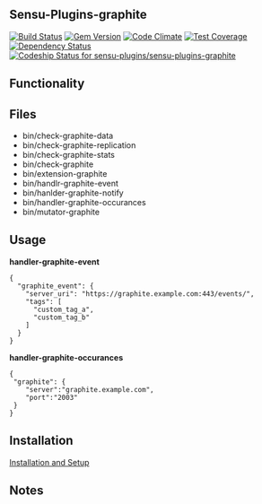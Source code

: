 ## Sensu-Plugins-graphite

[![Build Status](https://travis-ci.org/sensu-plugins/sensu-plugins-graphite.svg?branch=master)](https://travis-ci.org/sensu-plugins/sensu-plugins-graphite)
[![Gem Version](https://badge.fury.io/rb/sensu-plugins-graphite.svg)](http://badge.fury.io/rb/sensu-plugins-graphite)
[![Code Climate](https://codeclimate.com/github/sensu-plugins/sensu-plugins-graphite/badges/gpa.svg)](https://codeclimate.com/github/sensu-plugins/sensu-plugins-graphite)
[![Test Coverage](https://codeclimate.com/github/sensu-plugins/sensu-plugins-graphite/badges/coverage.svg)](https://codeclimate.com/github/sensu-plugins/sensu-plugins-graphite)
[![Dependency Status](https://gemnasium.com/sensu-plugins/sensu-plugins-graphite.svg)](https://gemnasium.com/sensu-plugins/sensu-plugins-graphite)
[![Codeship Status for sensu-plugins/sensu-plugins-graphite](https://codeship.com/projects/c6f4f5a0-db95-0132-445b-5ad94843e341/status?branch=master)](https://codeship.com/projects/79664)

## Functionality

## Files
 * bin/check-graphite-data
 * bin/check-graphite-replication
 * bin/check-graphite-stats
 * bin/check-graphite
 * bin/extension-graphite
 * bin/handlr-graphite-event
 * bin/hanlder-graphite-notify
 * bin/handler-graphite-occurances
 * bin/mutator-graphite

## Usage

**handler-graphite-event**
```
{
  "graphite_event": {
    "server_uri": "https://graphite.example.com:443/events/",
    "tags": [
      "custom_tag_a",
      "custom_tag_b"
    ]
  }
}
```

**handler-graphite-occurances**
```
{
 "graphite": {
    "server":"graphite.example.com",
    "port":"2003"
 }
}
```

## Installation

[Installation and Setup](https://github.com/sensu-plugins/documentation/blob/master/user_docs/installation_instructions.md)

## Notes

